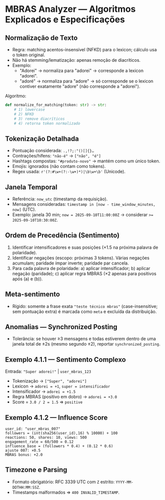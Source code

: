 # MBRAS Analyzer — Algoritmos Explicados e Especificações

## Normalização de Texto

- Regra: matching acentos-insensível (NFKD) para o lexicon; cálculo usa o token original.
- Não há stemming/lematização: apenas remoção de diacríticos.
- Exemplo:
  - "Adorei" → normaliza para "adorei" → corresponde a lexicon "adorei".
  - "adoré" → normaliza para "adore" → só corresponde se o lexicon contiver exatamente "adore" (não corresponde a "adorei").

Algoritmo:
```python
def normalize_for_matching(token: str) -> str:
    # 1) lowercase
    # 2) NFKD
    # 3) remove diacríticos
    # 4) retorna token normalizado
```

## Tokenização Detalhada

- Pontuação considerada: `.,!?;:"()[]{}…`
- Contrações/hífens: `"não-é"` → `["não", "é"]`
- Hashtags compostas: `"#produto-novo"` → mantém como um único token.
- Emojis: ignorados (não contam como tokens).
- Regex usada: `r'(?:#\w+(?:-\w+)*)|\b\w+\b'` (Unicode).

## Janela Temporal

- Referência: `now_utc` (timestamp da requisição).
- Mensagens consideradas: `timestamp in [now - time_window_minutes, now]` (UTC).
- Exemplo: janela 30 min; `now = 2025-09-10T11:00:00Z` → considerar `>= 2025-09-10T10:30:00Z`.

## Ordem de Precedência (Sentimento)

1. Identificar intensificadores e suas posições (×1.5 na próxima palavra de polaridade).
2. Identificar negações (escopo: próximas 3 tokens). Várias negações acumulam; paridade ímpar inverte; paridade par cancela.
3. Para cada palavra de polaridade:
   a) aplicar intensificador;
   b) aplicar negação (paridade);
   c) aplicar regra MBRAS (×2 apenas para positivos após (a) e (b)).

## Meta-sentimento

- Rígido: somente a frase exata `"teste técnico mbras"` (case-insensitive; sem pontuação extra) é marcada como `meta` e excluída da distribuição.

## Anomalias — Synchronized Posting

- Tolerância: se houver ≥3 mensagens e todas estiverem dentro de uma janela total de ±2s (mesmo segundo ±2), reportar `synchronized_posting`.

## Exemplo 4.1.1 — Sentimento Complexo

Entrada: `"Super adorei!"` | `user_mbras_123`

- Tokenização → `["Super", "adorei"]`
- Lexicon → `adorei = +1`, `super = intensificador`
- Intensificador → `adorei = +1.5`
- Regra MBRAS (positivo em dobro) → `adorei = +3.0`
- Score = `3.0 / 2 = 1.5` ⇒ `positive`

## Exemplo 4.1.2 — Influence Score

```
user_id: "user_mbras_007"
followers = (int(sha256(user_id),16) % 10000) + 100
reactions: 50, shares: 10, views: 500
engagement_rate = 60/500 = 0.12
influence_base = (followers * 0.4) + (0.12 * 0.6)
ajuste 007: ×0.5
MBRAS bonus: +2.0
```

## Timezone e Parsing

- Formato obrigatório: RFC 3339 UTC com `Z` estrito: `YYYY-MM-DDTHH:MM:SSZ`.
- Timestamps malformados ⇒ `400 INVALID_TIMESTAMP`.

